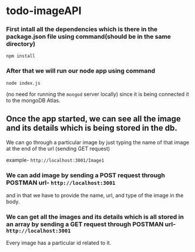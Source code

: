 # todo-imageAPI

### First intall all the dependencies which is there in the package.json file using command(should be in the same directory)
```
npm install
```
### After that we will run our node app using command
```
node index.js
```
(no need for running the ``` mongod ``` server locally) 
since it is being connected it to the mongoDB Atlas.

## Once the app started, we can see all the image and its details which is being stored in the db.

We can go through a particular image by just typing the name of that image at the end of the url (sending GET request)

example- ``` http://localhost:3001/Image1 ```

### We can add image by sending a POST request through **POSTMAN** url- ```http://localhost:3001```
and in that we have to provide the name, url, and type of the image in the body.

### We can get all the images and its details which is all stored in an array by sending a GET request through POSTMAN url- ```http://localhost:3001```
Every image has a particular id related to it.
